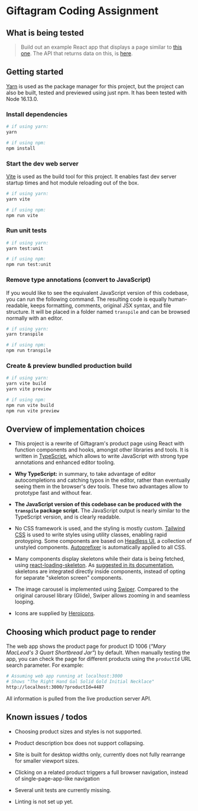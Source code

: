 # Giftagram Coding Assignment

## What is being tested

> Build out an example React app that displays a page similar to [this one](https://www.giftagram.com/gift/1006/Mary-MacLeod's-3-Quart-Shortbread-Jar). The API that returns data on this, is [here](https://api.giftagram.com/api/gift/details?ids=1006).

## Getting started

[Yarn](https://yarnpkg.com/) is used as the package manager for this project, but the project can also be built, tested and previewed using just npm. It has been tested with Node 16.13.0.

### Install dependencies

```bash
# if using yarn:
yarn

# if using npm:
npm install
```

### Start the dev web server

[Vite](https://vitejs.dev/) is used as the build tool for this project. It enables fast dev server startup times and hot module reloading out of the box.

```bash
# if using yarn:
yarn vite

# if using npm:
npm run vite
```

### Run unit tests

```bash
# if using yarn:
yarn test:unit

# if using npm:
npm run test:unit
```

### Remove type annotations (convert to JavaScript)

If you would like to see the equivalent JavaScript version of this codebase, you can run the following command. The resulting code is equally human-readable, keeps formatting, comments, original JSX syntax, and file structure. It will be placed in a folder named `transpile` and can be browsed normally with an editor.

```bash
# if using yarn:
yarn transpile

# if using npm:
npm run transpile
```

### Create & preview bundled production build

```bash
# if using yarn:
yarn vite build
yarn vite preview

# if using npm:
npm run vite build
npm run vite preview
```

## Overview of implementation choices

- This project is a rewrite of Giftagram's product page using React with function components and hooks, amongst other libraries and tools. It is written in [TypeScript](https://www.typescriptlang.org/), which allows to write JavaScript with strong type annotations and enhanced editor tooling.

- **Why TypeScript:** in summary, to take advantage of editor autocompletions and catching typos in the editor, rather than eventually seeing them in the browser's dev tools. These two advantages allow to prototype fast and without fear.

- **The JavaScript version of this codebase can be produced with the `transpile` package script.** The JavaScript output is nearly similar to the TypeScript version, and is clearly readable.

- No CSS framework is used, and the styling is mostly custom. [Tailwind CSS](https://tailwindcss.com/) is used to write styles using utility classes, enabling rapid protoyping. Some components are based on [Headless UI](https://headlessui.dev/), a collection of unstyled components. [Autoprefixer](https://github.com/postcss/autoprefixer) is automatically applied to all CSS.

- Many components display skeletons while their data is being fetched, using [react-loading-skeleton](https://github.com/dvtng/react-loading-skeleton#readme). As [suggested in its documentation](https://github.com/dvtng/react-loading-skeleton#dont-make-dedicated-skeleton-screens), skeletons are integrated directly inside components, instead of opting for separate "skeleton screen" components.

- The image carousel is implemented using [Swiper](https://swiperjs.com/). Compared to the original carousel library (Glide), Swiper allows zooming in and seamless looping.

- Icons are supplied by [Heroicons](https://heroicons.com/).

## Choosing which product page to render

The web app shows the product page for product ID 1006 (_"Mary MacLeod's 3 Quart Shortbread Jar"_) by default. When manually testing the app, you can check the page for different products using the `productId` URL search parameter. For example:

```bash
# Assuming web app running at localhost:3000
# Shows "The Right Hand Gal Solid Gold Initial Necklace"
http://localhost:3000/?productId=4487
```

All information is pulled from the live production server API.

## Known issues / todos

- Choosing product sizes and styles is not supported.

- Product description box does not support collapsing.

- Site is built for desktop widths only, currently does not fully rearrange for smaller viewport sizes.

- Clicking on a related product triggers a full browser navigation, instead of single-page-app-like navigation

- Several unit tests are currently missing.

- Linting is not set up yet.
